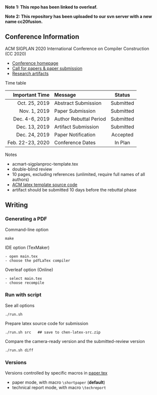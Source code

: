 **Note 1: This repo has been linked to overleaf.**

**Note 2: This repository has been uploaded to our svn server with a new name cc20fusion.**

## Conference Information

ACM SIGPLAN 2020 International Conference on Compiler Construction (CC 2020)

- [Conference homepage](https://conf.researchr.org/home/CC-2020)
- [Call for papers & paper submission](https://conf.researchr.org/track/CC-2020/CC-2020-papers)
- [Research artifacts](https://conf.researchr.org/track/CC-2020/CC-2020-research-artifacts)

Time table

| Important Time     | Message                | Status     |
| -----------------: | :--------------------- | :--------: |
| Oct. 25, 2019      | Abstract Submission    | Submitted  |
| Nov.  1, 2019      | Paper Submission       | Submitted  |
| Dec. 4-6, 2019     | Author Rebuttal Period | Submitted  |
| Dec. 13, 2019      | Artifact Submission    | Submitted  |
| Dec. 24, 2019      | Paper Notification     | Accepted   |
| Feb. 22-23, 2020   | Conference Dates       | In Plan    |

Notes

- acmart-sigplanproc-template.tex
- double-blind review
- 10 pages, excluding references (unlimited, require full names of all authors)
- [ACM latex template source code](http://www.sigplan.org/Resources/Author/)
- artifact should be submitted 10 days before the rebuttal phase

## Writing

### Generating a PDF

Command-line option

    make

IDE option (TexMaker)

    - open main.tex
    - choose the pdfLaTex compiler

Overleaf option (Online)

    - select main.tex
    - choose recompile

### Run with script

See all options

    ./run.sh

Prepare latex source code for submission

    ./run.sh src   ## save to chen-latex-src.zip

Compare the camera-ready version and the submitted-review version

    ./run.sh diff

### Versions

Versions controlled by specific macros in [paper.tex](paper.tex)

- paper mode, with macro `\shortpaper` (**default**)
- technical report mode, with macro `\techreport`


